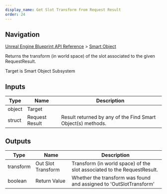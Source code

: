 ```yaml
---
display_name: Get Slot Transform from Request Result
order: 24
---
```

## Navigation

[Unreal Engine Blueprint API Reference](https://dev.epicgames.com/documentation/en-us/unreal-engine/BlueprintAPI) > [Smart Object](https://dev.epicgames.com/documentation/en-us/unreal-engine/BlueprintAPI/SmartObject)

Returns the transform (in world space) of the slot associated to the given RequestResult.

Target is Smart Object Subsystem

## Inputs

| Type | Name | Description |
| --- | --- | --- |
| object | Target |  |
| struct | Request Result | Result returned by any of the Find Smart Object(s) methods. |

## Outputs

| Type | Name | Description |
| --- | --- | --- |
| transform | Out Slot Transform | Transform (in world space) of the slot associated to the RequestResult. |
| boolean | Return Value | Whether the transform was found and assigned to 'OutSlotTransform' |
